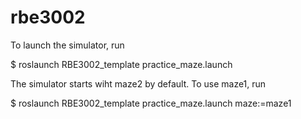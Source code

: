 # rbe3002

To launch the simulator, run

$ roslaunch RBE3002_template practice_maze.launch 

The simulator starts wiht maze2 by default. To use maze1, run

$ roslaunch RBE3002_template practice_maze.launch maze:=maze1